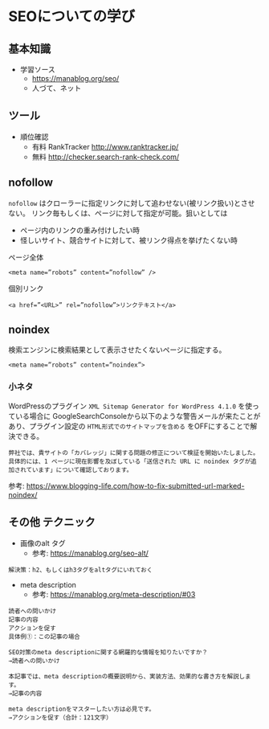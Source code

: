 # SEOについての学び

## 基本知識


- 学習ソース
  - https://manablog.org/seo/
  - 人づて、ネット
 
## ツール

- 順位確認
  - 有料 RankTracker http://www.ranktracker.jp/
  - 無料 http://checker.search-rank-check.com/

## nofollow

`nofollow` はクローラーに指定リンクに対して追わせない(被リンク扱い)とさせない。
リンク毎もしくは、ページに対して指定が可能。狙いとしては

- ページ内のリンクの重み付けしたい時
- 怪しいサイト、競合サイトに対して、被リンク得点を挙げたくない時

ページ全体
```
<meta name=”robots” content=”nofollow” />
```
個別リンク
```
<a href=”<URL>” rel=”nofollow”>リンクテキスト</a>
```

## noindex

検索エンジンに検索結果として表示させたくないページに指定する。

```
<meta name=”robots” content=”noindex”>
```

### 小ネタ

WordPressのプラグイン `XML Sitemap Generator for WordPress 4.1.0` を使っている場合に
GoogleSearchConsoleから以下のような警告メールが来たことがあり、プラグイン設定の `HTML形式でのサイトマップを含める` をOFFにすることで解決できる。

```
弊社では、貴サイトの「カバレッジ」に関する問題の修正について検証を開始いたしました。具体的には、1 ページに現在影響を及ぼしている「送信された URL に noindex タグが追加されています」について確認しております。
```

参考: https://www.blogging-life.com/how-to-fix-submitted-url-marked-noindex/


## その他 テクニック

- 画像のalt タグ
  - 参考: https://manablog.org/seo-alt/
```
解決策：h2、もしくはh3タグをaltタグにいれておく
```

- meta description
  - 参考: https://manablog.org/meta-description/#03
```
読者への問いかけ
記事の内容
アクションを促す
具体例①：この記事の場合

SEO対策のmeta descriptionに関する網羅的な情報を知りたいですか？
→読者への問いかけ

本記事では、meta descriptionの概要説明から、実装方法、効果的な書き方を解説します。
→記事の内容

meta descriptionをマスターしたい方は必見です。
→アクションを促す（合計：121文字）
```
